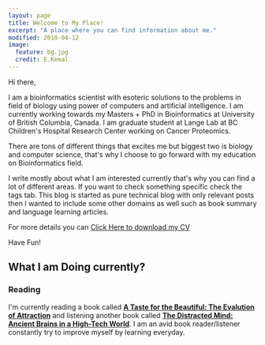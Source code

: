 ```yaml
---
layout: page
title: Welcome to My Place!
excerpt: "A place where you can find information about me."
modified: 2018-04-12
image:
  feature: bg.jpg
  credit: E.Kemal
---
```


Hi there,

I am a bioinformatics scientist with esoteric solutions to the problems in field of biology using power of computers and artificial intelligence. I am currently working towards my Masters + PhD in Bioinformatics at University of British Columbia, Canada. I am graduate student at Lange Lab at BC Children's Hospital Research Center working on Cancer Proteomics.

There are tons of different things that excites me but biggest two is biology and computer science, that's why I choose to go forward with my education on Bioinformatics field.

I write mostly about what I am interested currently that's why you can find a lot of different areas. If you want to check something specific check the tags tab. This blog is started as pure technical blog with only relevant posts then I wanted to include some other domains as well such as book summary and language learning articles.

For more details you can [Click Here to download my CV ](https://github.com/eneskemalergin/My_CV/raw/master/Academic_CV.pdf)

Have Fun!



## What I am Doing currently?

### Reading

I'm currently reading a book called **[A Taste for the Beautiful: The Evalution of Attraction](https://www.goodreads.com/book/show/34928247-a-taste-for-the-beautiful)** and listening another book called **[The Distracted Mind: Ancient Brains in a High-Tech World](https://www.goodreads.com/book/show/29889454-the-distracted-mind)**. I am an avid book reader/listener constantly try to improve myself by learning everyday.
